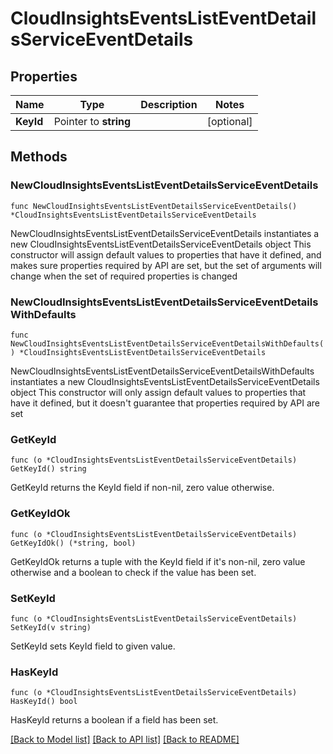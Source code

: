 # CloudInsightsEventsListEventDetailsServiceEventDetails

## Properties

Name | Type | Description | Notes
------------ | ------------- | ------------- | -------------
**KeyId** | Pointer to **string** |  | [optional] 

## Methods

### NewCloudInsightsEventsListEventDetailsServiceEventDetails

`func NewCloudInsightsEventsListEventDetailsServiceEventDetails() *CloudInsightsEventsListEventDetailsServiceEventDetails`

NewCloudInsightsEventsListEventDetailsServiceEventDetails instantiates a new CloudInsightsEventsListEventDetailsServiceEventDetails object
This constructor will assign default values to properties that have it defined,
and makes sure properties required by API are set, but the set of arguments
will change when the set of required properties is changed

### NewCloudInsightsEventsListEventDetailsServiceEventDetailsWithDefaults

`func NewCloudInsightsEventsListEventDetailsServiceEventDetailsWithDefaults() *CloudInsightsEventsListEventDetailsServiceEventDetails`

NewCloudInsightsEventsListEventDetailsServiceEventDetailsWithDefaults instantiates a new CloudInsightsEventsListEventDetailsServiceEventDetails object
This constructor will only assign default values to properties that have it defined,
but it doesn't guarantee that properties required by API are set

### GetKeyId

`func (o *CloudInsightsEventsListEventDetailsServiceEventDetails) GetKeyId() string`

GetKeyId returns the KeyId field if non-nil, zero value otherwise.

### GetKeyIdOk

`func (o *CloudInsightsEventsListEventDetailsServiceEventDetails) GetKeyIdOk() (*string, bool)`

GetKeyIdOk returns a tuple with the KeyId field if it's non-nil, zero value otherwise
and a boolean to check if the value has been set.

### SetKeyId

`func (o *CloudInsightsEventsListEventDetailsServiceEventDetails) SetKeyId(v string)`

SetKeyId sets KeyId field to given value.

### HasKeyId

`func (o *CloudInsightsEventsListEventDetailsServiceEventDetails) HasKeyId() bool`

HasKeyId returns a boolean if a field has been set.


[[Back to Model list]](../README.md#documentation-for-models) [[Back to API list]](../README.md#documentation-for-api-endpoints) [[Back to README]](../README.md)



